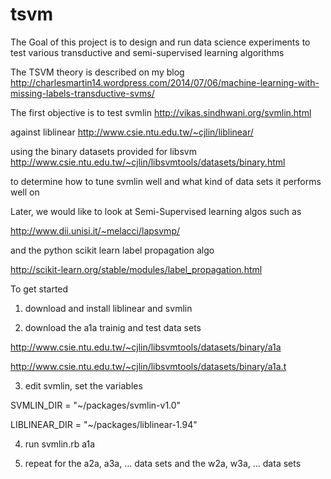 tsvm
====

The Goal of this project is to design and run data science
experiments to test various  transductive and semi-supervised
learning algorithms

The TSVM theory is described on my blog
http://charlesmartin14.wordpress.com/2014/07/06/machine-learning-with-missing-labels-transductive-svms/

The first objective is to test svmlin 
http://vikas.sindhwani.org/svmlin.html

against liblinear
http://www.csie.ntu.edu.tw/~cjlin/liblinear/

using the binary datasets provided for libsvm
http://www.csie.ntu.edu.tw/~cjlin/libsvmtools/datasets/binary.html

to determine how to tune svmlin well and what kind of data sets it performs well on

Later, we would like to look at Semi-Supervised learning algos such as

http://www.dii.unisi.it/~melacci/lapsvmp/

and the python scikit learn label propagation algo

http://scikit-learn.org/stable/modules/label_propagation.html



To get started

1.  download and install liblinear and svmlin


2.  download the a1a trainig and test data sets

http://www.csie.ntu.edu.tw/~cjlin/libsvmtools/datasets/binary/a1a

http://www.csie.ntu.edu.tw/~cjlin/libsvmtools/datasets/binary/a1a.t


3. edit svmlin, set the variables

SVMLIN_DIR = "~/packages/svmlin-v1.0"

LIBLINEAR_DIR = "~/packages/liblinear-1.94"

4. run
svmlin.rb a1a

5.  repeat for the a2a, a3a, ... data sets
and the w2a, w3a, ... data sets






